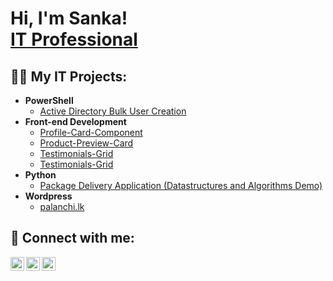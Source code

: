 <h1>Hi, I'm Sanka! <br/><a href="https://www.linkedin.com/in/sankasoysa/">IT Professional</a>

<h2>👨‍💻 My IT Projects:</h2>

- <b>PowerShell</b>
  - [Active Directory Bulk User Creation](https://sankasoysa.com)
- <b>Front-end Development</b>
  - [Profile-Card-Component](https://github.com/sankasoysa/profile-card-component)
  - [Product-Preview-Card](https://github.com/sankasoysa/product-preview-card)
  - [Testimonials-Grid](https://github.com/sankasoysa/testimonials-grid)
  - [Testimonials-Grid](https://github.com/sankasoysa/testimonials-grid)
- <b>Python</b>
  - [Package Delivery Application (Datastructures and Algorithms Demo)](https://sankasoysa.com)
- <b>Wordpress</b>
  - [palanchi.lk](https://palanchi.lk)

<h2> 🤳 Connect with me:</h2>

[<img align="left" alt="sankasoysa | Twitter" width="22px" src="https://cdn.jsdelivr.net/npm/simple-icons@v3/icons/twitter.svg" />][twitter]
[<img align="left" alt="sankasoysa | LinkedIn" width="22px" src="https://cdn.jsdelivr.net/npm/simple-icons@v3/icons/linkedin.svg" />][linkedin]
[<img align="left" alt="sankasoysa | Instagram" width="22px" src="https://cdn.jsdelivr.net/npm/simple-icons@v3/icons/instagram.svg" />][instagram]

[twitter]: https://twitter.com/sankasoysatw
[instagram]: https://www.instagram.com/sankasoysa/
[linkedin]: https://www.linkedin.com/in/sankasoysa/

<!--      

Here are some ideas to get you started:

- 🔭 I’m currently working on ...
- 🌱 I’m currently learning ...
- 👯 I’m looking to collaborate on ...
- 🤔 I’m looking for help with ...
- 💬 Ask me about ...
- 📫 How to reach me: ...
- 😄 Pronouns: ...
- ⚡ Fun fact: ...
-->
